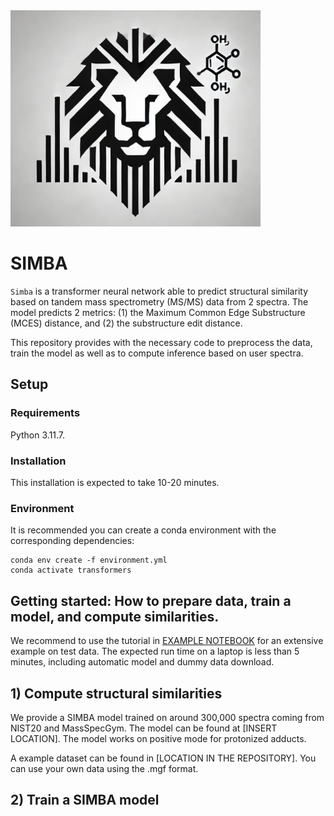 

<img src="docs/simba_logo.png" width="400"/>

# SIMBA


`Simba` is a transformer neural network able to predict structural similarity based on tandem mass spectrometry (MS/MS) data from 2 spectra. The model predicts 2 metrics: (1) the Maximum Common Edge Substructure (MCES) distance, and  (2) the substructure edit distance.

This repository provides with the necessary code to preprocess the data, train the model as well as to compute inference based on  user spectra.


## Setup

### Requirements

Python 3.11.7.

### Installation
This installation is expected to take 10-20 minutes.

###  Environment

It is recommended you can create a conda environment with the corresponding dependencies:

```
conda env create -f environment.yml
conda activate transformers
```

## Getting started: How to prepare data, train a model, and compute similarities.
We recommend to use the tutorial in [EXAMPLE NOTEBOOK](https://github.com/matchms/ms2deepscore/blob/main/notebooks/MS2DeepScore_tutorial.ipynb)  for an extensive example on test data. The expected run time on a laptop is less than 5 minutes, including automatic model and dummy data download. 

## 1) Compute structural similarities

We provide a SIMBA model trained on around 300,000 spectra coming from NIST20 and MassSpecGym. The model can be found at [INSERT LOCATION]. The model works on positive mode for protonized adducts.

A example dataset can be found in [LOCATION IN THE REPOSITORY]. You can use your own data using the .mgf format.


## 2) Train a SIMBA model


